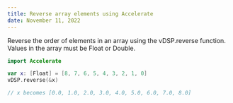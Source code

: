```yaml
---
title: Reverse array elements using Accelerate
date: November 11, 2022
---
```


Reverse the order of elements in an array using the vDSP.reverse function. Values in the array must be Float or Double.

```swift
import Accelerate

var x: [Float] = [8, 7, 6, 5, 4, 3, 2, 1, 0]
vDSP.reverse(&x)

// x becomes [0.0, 1.0, 2.0, 3.0, 4.0, 5.0, 6.0, 7.0, 8.0]
```
